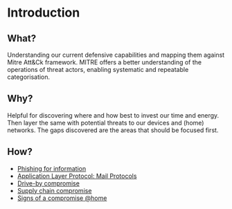 # Introduction

## What?

Understanding our current defensive capabilities and mapping them against Mitre Att&Ck framework. MITRE offers a better understanding of the operations of threat actors, enabling systematic and repeatable categorisation.

## Why?

Helpful for discovering where and how best to invest our time and energy. Then layer the same with potential threats to our devices and (home) networks. The gaps discovered are the areas that should be focused first.

## How?

* [Phishing for information](phishing.md)
* [Application Layer Protocol: Mail Protocols](c2.md)
* [Drive-by compromise](drive-by.md)
* [Supply chain compromise](supply-chain.md)
* [Signs of a compromise @home](iocs.md)
